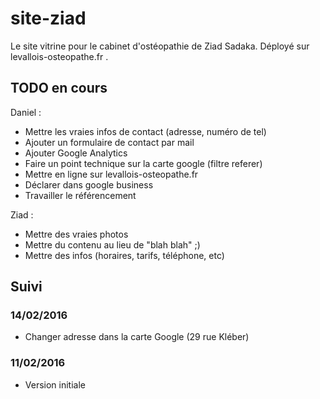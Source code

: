 # site-ziad
Le site vitrine pour le cabinet d'ostéopathie de Ziad Sadaka. Déployé sur
levallois-osteopathe.fr .

## TODO en cours
Daniel :
- Mettre les vraies infos de contact (adresse, numéro de tel)
- Ajouter un formulaire de contact par mail
- Ajouter Google Analytics
- Faire un point technique sur la carte google (filtre referer)
- Mettre en ligne sur levallois-osteopathe.fr
- Déclarer dans google business
- Travailler le référencement

Ziad :
- Mettre des vraies photos
- Mettre du contenu au lieu de "blah blah" ;)
- Mettre des infos (horaires, tarifs, téléphone, etc)

## Suivi

### 14/02/2016
- Changer adresse dans la carte Google (29 rue Kléber)

### 11/02/2016
- Version initiale

